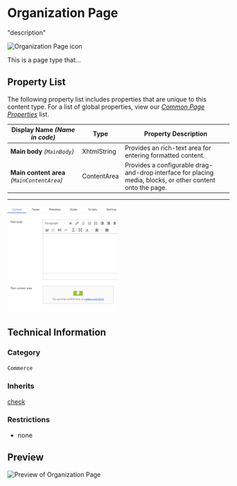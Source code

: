 # Organization Page
"description"

<img src="Screenshots/Organiation%20Page%20-%20icon.png?raw=true" alt="Organization Page icon" width="40%" />

This is a page type that...


## Property List
The following property list includes properties that are unique to this content type. For a list of global properties, view our [*Common Page  Properties*](./Common%20Page%20Properties.md) list.

Display Name *(Name in code)* | Type | Property Description
--------------|------|---------------
**Main body** *(`MainBody`)* | XhtmlString | Provides an rich-text area for entering formatted content.
**Main content area** *(`MainContentArea`)* | ContentArea | Provides a configurable drag-and-drop interface for placing media, blocks, or other content onto the page.

** **
<img src="Screenshots/Organization%20Page%20-%20Content%20tab.png?raw=true" alt="Content tab of Organization Page" width="50%"/>

## Technical Information

### Category
`Commerce`

### Inherits
[check](#)

### Restrictions
* none

## Preview
<img src="Screenshots/Organization%20Page%20-%20OPE.png?raw=true" alt="Preview of Organization Page" width="100%"/>